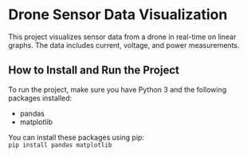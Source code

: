 # Drone Sensor Data Visualization
This project visualizes sensor data 
from a drone in real-time on linear graphs. 
The data includes current, voltage, and 
power measurements.

## How to Install and Run the Project
To run the project, make sure you have Python 3 
and the following packages installed:
- pandas
- matplotlib

You can install these packages using pip: <br>
`pip install pandas matplotlib`


